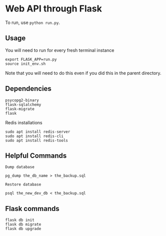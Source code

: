 # Web API through Flask

To run, use `python run.py`. 

## Usage

You will need to run for every fresh terminal instance

```
export FLASK_APP=run.py
source init_env.sh
```

Note that you will need to do this even if you did this in the parent directory.

## Dependencies

```
psycopg2-binary
flask-sqlalchemy
flask-migrate
flask
```

Redis installations

```
sudo apt install redis-server
sudo apt install redis-cli
sudo apt install redis-tools
```

## Helpful Commands

```
Dump database

pg_dump the_db_name > the_backup.sql

Restore database

psql the_new_dev_db < the_backup.sql
```

## Flask commands

```
flask db init
flask db migrate 
flask db upgrade
```

